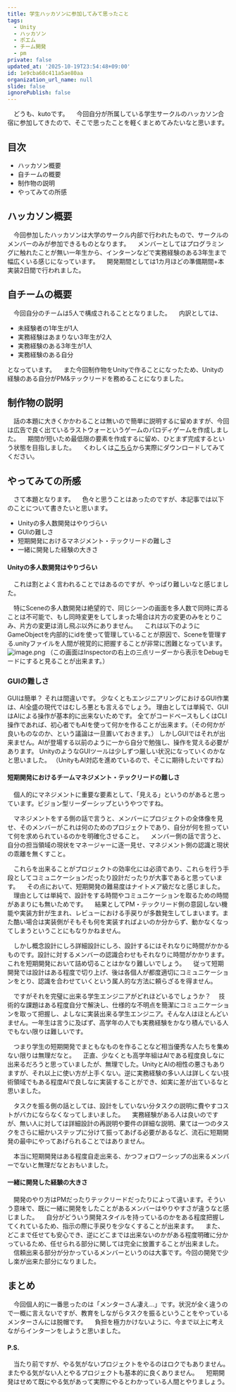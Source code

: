 ```yaml
---
title: 学生ハッカソンに参加してみて思ったこと
tags:
  - Unity
  - ハッカソン
  - ポエム
  - チーム開発
  - pm
private: false
updated_at: '2025-10-19T23:54:48+09:00'
id: 1e9cba68c411a5ae80aa
organization_url_name: null
slide: false
ignorePublish: false
---
```

　どうも、kutoです。
　今回自分が所属している学生サークルのハッカソン合宿に参加してきたので、そこで思ったことを軽くまとめてみたいなと思います。

## 目次
* ハッカソン概要
* 自チームの概要
* 制作物の説明
* やってみての所感

## ハッカソン概要
　今回参加したハッカソンは大学のサークル内部で行われたもので、サークルのメンバーのみが参加できるものとなります。
　メンバーとしてはプログラミングに触れたことが無い一年生から、インターンなどで実務経験のある3年生まで幅広くいる感じになっています。
　開発期間としては1カ月ほどの準備期間+本実装2日間で行われました。

## 自チームの概要
　今回自分のチームは5人で構成されることとなりました。
　内訳としては、
* 未経験者の1年生が1人
* 実務経験はあまりない3年生が2人
* 実務経験のある3年生が1人
* 実務経験のある自分

となっています。
　また今回制作物をUnityで作ることになったため、Unityの経験のある自分がPM&テックリードを務めることになりました。

## 制作物の説明
　話の本題に大きくかかわることは無いので簡単に説明するに留めますが、今回は広告で良く出ているラストウォーというゲームのパロディゲームを作成しました。
　期間が短いため最低限の要素を作成するに留め、ひとまず完成するという状態を目指しました。
　くわしくは[こちら](https://kuto110.itch.io/tiokawar)から実際にダウンロードしてみてください。

## やってみての所感
　さて本題となります。
　色々と思うことはあったのですが、本記事では以下のことについて書きたいと思います。
* Unityの多人数開発はやりづらい
* GUIの難しさ
* 短期開発におけるマネジメント・テックリードの難しさ
* 一緒に開発した経験の大きさ

#### Unityの多人数開発はやりづらい
　これは割とよく言われることではあるのですが、やっぱり難しいなと感じました。

　特にSceneの多人数開発は絶望的で、同じシーンの画面を多人数で同時に弄ることは不可能で、もし同時変更をしてしまった場合は片方の変更のみをとりこみ、片方の変更は消し飛ぶ以外にありません。
　これは以下のようにGameObjectを内部的にidを使って管理していることが原因で、Sceneを管理する.unityファイルを人間が視覚的に把握することが非常に困難となっています。
![image.png](https://qiita-image-store.s3.ap-northeast-1.amazonaws.com/0/3792653/87c177c4-76c2-46ad-94a8-a19ac89831b2.png)
（この画面はInspectorの右上の三点リーダーから表示をDebugモードにすると見ることが出来ます。）

### GUIの難しさ
GUIは簡単？
それは間違いです。
少なくともエンジニアリングにおけるGUI作業は、AI全盛の現代ではむしろ悪とも言えるでしょう。
理由としては単純で、GUIはAIによる操作が基本的に出来ないためです。
全てがコードベースもしくはCLI操作であれば、初心者でもAIを使って何かを作ることが出来ます。（その何かが良いものなのか、という議論は一旦置いておきます。）
しかしGUIではそれが出来ません。AIが登場する以前のように一から自分で勉強し、操作を覚える必要があります。
UnityのようなGUIツールは少しずつ厳しい状況になっていくのかなと思いました。
（UnityもAI対応を進めているので、そこに期待したいですね）

#### 短期開発におけるチームマネジメント・テックリードの難しさ
　個人的にマネジメントに重要な要素として、「見える」というのがあると思っています。ビジョン型リーダーシップというやつですね。

　マネジメントをする側の話で言うと、メンバーにプロジェクトの全体像を見せ、そのメンバーがこれは何のためのプロジェクトであり、自分が何を担っていて何を求められているのかを明確化させること。
　メンバー側の話で言うと、自分の担当領域の現状をマネージャーに逐一見せ、マネジメント側の認識と現状の乖離を無くすこと。

　これらを出来ることがプロジェクトの効率化には必須であり、これらを行う手段としてコミュニケーションだったり設計だったりが大事であると思っています。
　その点において、短期開発の難易度はナイトメア級だなと感じました。
　理由としては単純で、設計をする時間やコミュニケーションを取るための時間があまりにも無いためです。
　結果としてPM・テックリード側の意図しない機能や実装方針が生まれ、レビューにおける手戻りが多数発生してしまいます。また酷い場合は実装側がそもそも何を実装すればよいのか分からず、動かなくなってしまうということにもなりかねません。

　しかし概念設計にしろ詳細設計にしろ、設計するにはそれなりに時間がかかるものです。設計に対するメンバーの認識合わせもそれなりに時間がかかります。これを短期開発において詰め切ることはかなり難しいでしょう。
　従って短期開発では設計はある程度で切り上げ、後は各個人が都度適切にコミュニケーションをとり、認識を合わせていくという属人的な方法に頼らざるを得ません。

　ですがそれを完璧に出来る学生エンジニアがどれほどいるでしょうか？
　技術的な課題はある程度自分で解決し、仕様的な不明点を簡潔にコミュニケーションを取って把握し、よしなに実装出来る学生エンジニア。そんな人はほとんどいません。一年生は言うに及ばず、高学年の人でも実務経験をかなり積んでいる人でもない限りは難しいです。

　つまり学生の短期開発でまともなものを作ることなど相当優秀な人たちを集めない限りは無理だなと。
　正直、少なくとも高学年組はAIである程度良しなに出来るだろうと思っていましたが、無理でした。UnityとAIの相性の悪さもありますが、それ以上に使い方が上手くない。逆に実務経験の多い人は詳しくない技術領域でもある程度AIで良しなに実装することができ、如実に差が出ているなと思いました。

　タスクを振る側の話としては、設計をしていない分タスクの説明に費やすコストがバカにならなくなってしまいました。
　実務経験がある人は良いのですが、無い人に対しては詳細設計の再説明や要件の詳細な説明、果ては一つのタスクをさらに細かいステップに分けて振ってあげる必要があるなど、流石に短期開発の最中にやってあげられることではありません。

　本当に短期開発はある程度自走出来る、かつフォロワーシップの出来るメンバーでないと無理だなとおもいました。

#### 一緒に開発した経験の大きさ
　開発のやり方はPMだったりテックリードだったりによって違います。そういう意味で、既に一緒に開発をしたことがあるメンバーはやりやすさが違うなと感じました。
　自分がどういう開発スタイルを持っているのかをある程度把握してくれているため、指示の際に手戻りを少なくすることが出来ます。
　また、どこまで任せても安心でき、逆にどこまでは出来ないのかがある程度明確に分かっているため、任せられる部分に関しては完全に放置することが出来ました。
　信頼出来る部分が分かっているメンバーというのは大事です。今回の開発で少し楽が出来た部分になりました。

## まとめ
　今回個人的に一番思ったのは「メンターさん凄え...」です。状況が全く違うので一概に言えないですが、教育をしながらタスクを振るということをやっているメンターさんには脱帽です。
　負担を極力かけないように、今まで以上に考えながらインターンをしようと思いました。

#### P.S.
　当たり前ですが、やる気がないプロジェクトをやるのはロクでもありません。またやる気がない人とやるプロジェクトも基本的に良くありません。
　短期開発はせめて既にやる気があって実際にやるとわかっている人間とやりましょう。
